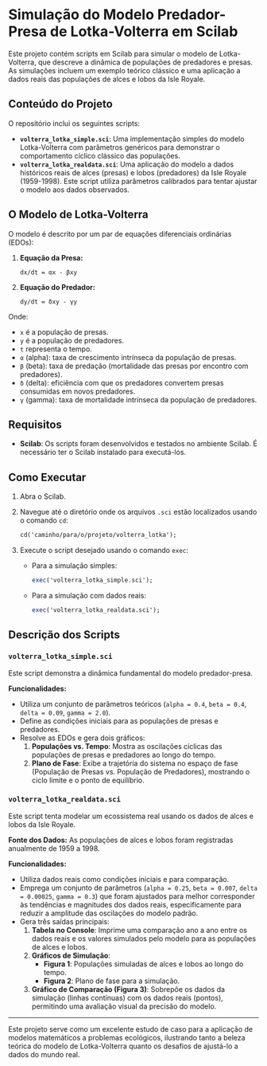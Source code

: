 # Simulação do Modelo Predador-Presa de Lotka-Volterra em Scilab

Este projeto contém scripts em Scilab para simular o modelo de Lotka-Volterra, que descreve a dinâmica de populações de predadores e presas. As simulações incluem um exemplo teórico clássico e uma aplicação a dados reais das populações de alces e lobos da Isle Royale.

## Conteúdo do Projeto

O repositório inclui os seguintes scripts:

- **`volterra_lotka_simple.sci`**: Uma implementação simples do modelo Lotka-Volterra com parâmetros genéricos para demonstrar o comportamento cíclico clássico das populações.
- **`volterra_lotka_realdata.sci`**: Uma aplicação do modelo a dados históricos reais de alces (presas) e lobos (predadores) da Isle Royale (1959-1998). Este script utiliza parâmetros calibrados para tentar ajustar o modelo aos dados observados.

## O Modelo de Lotka-Volterra

O modelo é descrito por um par de equações diferenciais ordinárias (EDOs):

1.  **Equação da Presa:**
    ```
    dx/dt = αx - βxy
    ```
2.  **Equação do Predador:**
    ```
    dy/dt = δxy - γy
    ```

Onde:
- `x` é a população de presas.
- `y` é a população de predadores.
- `t` representa o tempo.
- `α` (alpha): taxa de crescimento intrínseca da população de presas.
- `β` (beta): taxa de predação (mortalidade das presas por encontro com predadores).
- `δ` (delta): eficiência com que os predadores convertem presas consumidas em novos predadores.
- `γ` (gamma): taxa de mortalidade intrínseca da população de predadores.

## Requisitos

- **Scilab**: Os scripts foram desenvolvidos e testados no ambiente Scilab. É necessário ter o Scilab instalado para executá-los.

## Como Executar

1.  Abra o Scilab.
2.  Navegue até o diretório onde os arquivos `.sci` estão localizados usando o comando `cd`:
    ```scilab
    cd('caminho/para/o/projeto/volterra_lotka');
    ```
3.  Execute o script desejado usando o comando `exec`:

    - Para a simulação simples:
      ```scilab
      exec('volterra_lotka_simple.sci');
      ```
    - Para a simulação com dados reais:
      ```scilab
      exec('volterra_lotka_realdata.sci');
      ```

## Descrição dos Scripts

### `volterra_lotka_simple.sci`

Este script demonstra a dinâmica fundamental do modelo predador-presa.

**Funcionalidades:**
- Utiliza um conjunto de parâmetros teóricos (`alpha = 0.4`, `beta = 0.4`, `delta = 0.09`, `gamma = 2.0`).
- Define as condições iniciais para as populações de presas e predadores.
- Resolve as EDOs e gera dois gráficos:
  1.  **Populações vs. Tempo**: Mostra as oscilações cíclicas das populações de presas e predadores ao longo do tempo.
  2.  **Plano de Fase**: Exibe a trajetória do sistema no espaço de fase (População de Presas vs. População de Predadores), mostrando o ciclo limite e o ponto de equilíbrio.

### `volterra_lotka_realdata.sci`

Este script tenta modelar um ecossistema real usando os dados de alces e lobos da Isle Royale.

**Fonte dos Dados:**
As populações de alces e lobos foram registradas anualmente de 1959 a 1998.

**Funcionalidades:**
- Utiliza dados reais como condições iniciais e para comparação.
- Emprega um conjunto de parâmetros (`alpha = 0.25`, `beta = 0.007`, `delta = 0.00025`, `gamma = 0.3`) que foram ajustados para melhor corresponder às tendências e magnitudes dos dados reais, especificamente para reduzir a amplitude das oscilações do modelo padrão.
- Gera três saídas principais:
  1.  **Tabela no Console**: Imprime uma comparação ano a ano entre os dados reais e os valores simulados pelo modelo para as populações de alces e lobos.
  2.  **Gráficos de Simulação**:
      - **Figura 1**: Populações simuladas de alces e lobos ao longo do tempo.
      - **Figura 2**: Plano de fase para a simulação.
  3.  **Gráfico de Comparação (Figura 3)**: Sobrepõe os dados da simulação (linhas contínuas) com os dados reais (pontos), permitindo uma avaliação visual da precisão do modelo.

---

Este projeto serve como um excelente estudo de caso para a aplicação de modelos matemáticos a problemas ecológicos, ilustrando tanto a beleza teórica do modelo de Lotka-Volterra quanto os desafios de ajustá-lo a dados do mundo real.
